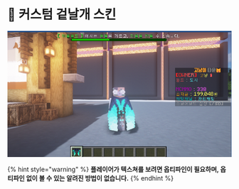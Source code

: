 # 🐶 커스텀 겉날개 스킨



![](<../../.gitbook/assets/image (9) (1).png>)

{% hint style="warning" %}
**플레이어가 텍스쳐를 보려면 옵티파인이 필요하며, 옵티파인 없이 볼 수 있는 알려진 방법이 없습니다.**&#x20;
{% endhint %}
